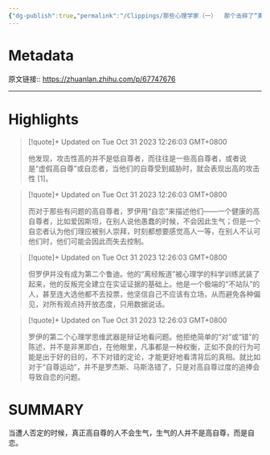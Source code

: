 ```yaml
---
{"dg-publish":true,"permalink":"/Clippings/那些心理学家（一）  那个击碎了“美国梦”的男人——罗伊·鲍迈斯特/","tags":["政治历史社会"]}
---
```



# Metadata

原文链接:: https://zhuanlan.zhihu.com/p/67747676

---

# Highlights

> [!quote]+ Updated on Tue Oct 31 2023 12:26:03 GMT+0800
>
> 他发现，攻击性高的并不是低自尊者，而往往是一些高自尊者，或者说是“虚假高自尊”或自恋者，当他们的自尊受到威胁时，就会表现出高的攻击性 [1]。

> [!quote]+ Updated on Tue Oct 31 2023 12:26:03 GMT+0800
>
> 而对于那些有问题的高自尊者，罗伊用“自恋”来描述他们——一个健康的高自尊者，比如爱因斯坦，在别人说他愚蠢的时候，不会因此生气；但是一个自恋者认为他们理应被别人崇拜，时刻都想要感觉高人一等，在别人不认可他们时，他们可能会因此而失去控制。

> [!quote]+ Updated on Tue Oct 31 2023 12:26:03 GMT+0800
>
> 但罗伊并没有成为第二个鲁迪。他的“离经叛道”被心理学的科学训练武装了起来，他的反叛完全建立在实证证据的基础上。他是一个极端的“不站队”的人，甚至连大选他都不去投票，他坚信自己不应该有立场，从而避免各种偏见，对所有观点持开放态度，只用数据说话。

> [!quote]+ Updated on Tue Oct 31 2023 12:26:03 GMT+0800
>
> 罗伊的第二个心理学思维武器是辩证地看问题。他拒绝简单的“对”或“错”的陈述，并不是非黑即白，在他眼里，凡事都是一种权衡，正如不良的行为可能是出于好的目的，不下对错的定论，才能更好地看清背后的真相。就比如对于“自尊运动”，并不是罗杰斯、马斯洛错了，只是对高自尊过度的追捧会导致自恋的问题。

# SUMMARY

当遭人否定的时候，真正高自尊的人不会生气，生气的人并不是高自尊，而是自恋。
